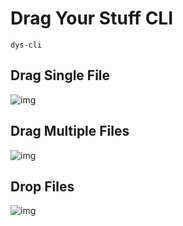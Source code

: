 # Drag Your Stuff CLI

`dys-cli`

## Drag Single File

![img](https://i.imgur.com/UrcTaps.png)

## Drag Multiple Files

![img](https://i.imgur.com/bFlH39X.png)

## Drop Files

![img](https://i.imgur.com/1HQ97UR.png)
